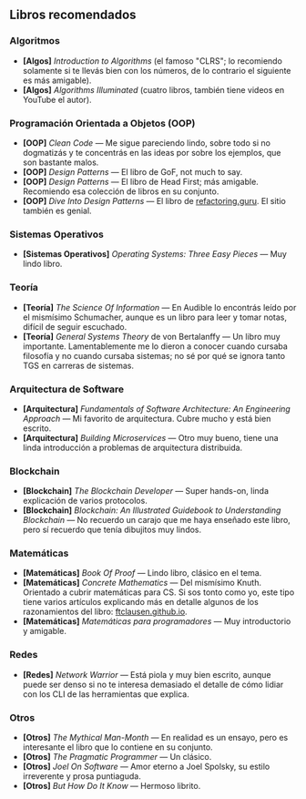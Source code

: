 ## Libros recomendados

### Algoritmos
- **[Algos]** *Introduction to Algorithms* (el famoso "CLRS"; lo recomiendo solamente si te llevás bien con los números, de lo contrario el siguiente es más amigable).
- **[Algos]** *Algorithms Illuminated* (cuatro libros, también tiene videos en YouTube el autor).

### Programación Orientada a Objetos (OOP)
- **[OOP]** *Clean Code* — Me sigue pareciendo lindo, sobre todo si no dogmatizás y te concentrás en las ideas por sobre los ejemplos, que son bastante malos.
- **[OOP]** *Design Patterns* — El libro de GoF, not much to say.
- **[OOP]** *Design Patterns* — El libro de Head First; más amigable. Recomiendo esa colección de libros en su conjunto.
- **[OOP]** *Dive Into Design Patterns* — El libro de [refactoring.guru](https://refactoring.guru/). El sitio también es genial.

### Sistemas Operativos
- **[Sistemas Operativos]** *Operating Systems: Three Easy Pieces* — Muy lindo libro.

### Teoría
- **[Teoría]** *The Science Of Information* — En Audible lo encontrás leído por el mismísimo Schumacher, aunque es un libro para leer y tomar notas, difícil de seguir escuchado.
- **[Teoría]** *General Systems Theory* de von Bertalanffy — Un libro muy importante. Lamentablemente me lo dieron a conocer cuando cursaba filosofía y no cuando cursaba sistemas; no sé por qué se ignora tanto TGS en carreras de sistemas.

### Arquitectura de Software
- **[Arquitectura]** *Fundamentals of Software Architecture: An Engineering Approach* — Mi favorito de arquitectura. Cubre mucho y está bien escrito.
- **[Arquitectura]** *Building Microservices* — Otro muy bueno, tiene una linda introducción a problemas de arquitectura distribuida.

### Blockchain
- **[Blockchain]** *The Blockchain Developer* — Super hands-on, linda explicación de varios protocolos.
- **[Blockchain]** *Blockchain: An Illustrated Guidebook to Understanding Blockchain* — No recuerdo un carajo que me haya enseñado este libro, pero sí recuerdo que tenía dibujitos muy lindos.

### Matemáticas
- **[Matemáticas]** *Book Of Proof* — Lindo libro, clásico en el tema.
- **[Matemáticas]** *Concrete Mathematics* — Del mismísimo Knuth. Orientado a cubrir matemáticas para CS. Si sos tonto como yo, este tipo tiene varios artículos explicando más en detalle algunos de los razonamientos del libro: [ftclausen.github.io](https://ftclausen.github.io/).
- **[Matemáticas]** *Matemáticas para programadores* — Muy introductorio y amigable.

### Redes
- **[Redes]** *Network Warrior* — Está piola y muy bien escrito, aunque puede ser denso si no te interesa demasiado el detalle de cómo lidiar con los CLI de las herramientas que explica.

### Otros
- **[Otros]** *The Mythical Man-Month* — En realidad es un ensayo, pero es interesante el libro que lo contiene en su conjunto.
- **[Otros]** *The Pragmatic Programmer* — Un clásico.
- **[Otros]** *Joel On Software* — Amor eterno a Joel Spolsky, su estilo irreverente y prosa puntiaguda.
- **[Otros]** *But How Do It Know* — Hermoso librito.
